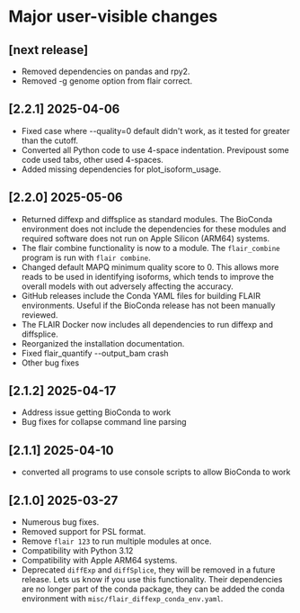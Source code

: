 # Major user-visible changes

## [next release]
* Removed dependencies on pandas and rpy2.
* Removed -g genome option from flair correct.

## [2.2.1] 2025-04-06
* Fixed case where --quality=0 default didn't work, as it tested for greater
  than the cutoff.
* Converted all Python code to use 4-space indentation.  Previpoust some code
  used tabs, other used 4-spaces.
* Added missing dependencies for plot_isoform_usage.


## [2.2.0] 2025-05-06
* Returned diffexp and diffsplice as standard modules.  The BioConda
  environment does not include the dependencies for these modules
  and required software does not run on Apple Silicon (ARM64) systems.
* The flair combine functionality is now to a module.  The
  `flair_combine` program is run with `flair combine`.
* Changed default MAPQ minimum quality score to 0. This allows more reads to
  be used in identifying isoforms, which tends to improve the overall models
  with out adversely affecting the accuracy.
* GitHub releases include the Conda YAML files for building FLAIR
  environments.  Useful if the BioConda release has not been manually
  reviewed.
* The FLAIR Docker now includes all dependencies to run diffexp and diffsplice.
* Reorganized the installation documentation.
* Fixed flair_quantify --output_bam crash
* Other bug fixes

## [2.1.2] 2025-04-17
* Address issue getting BioConda to work
* Bug fixes for collapse command line parsing

## [2.1.1] 2025-04-10
* converted all programs to use console scripts to allow BioConda to work

## [2.1.0] 2025-03-27
* Numerous bug fixes.
* Removed support for PSL format.
* Remove `flair 123` to run multiple modules at once.
* Compatibility with Python 3.12 
* Compatibility with Apple ARM64 systems.
* Deprecated `diffExp` and `diffSplice`, they will be removed in a future release.
  Lets us know if you use this functionality.  Their dependencies are no longer
  part of the conda package, they can be added the conda environment with
  `misc/flair_diffexp_conda_env.yaml`.
